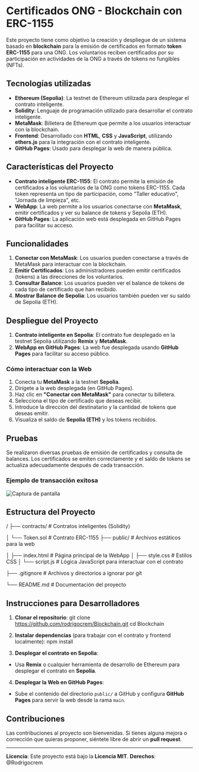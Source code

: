 # Certificados ONG - Blockchain con ERC-1155

Este proyecto tiene como objetivo la creación y despliegue de un sistema basado en **blockchain** para la emisión de certificados en formato **token ERC-1155** para una ONG. Los voluntarios reciben certificados por su participación en actividades de la ONG a través de tokens no fungibles (NFTs).

## Tecnologías utilizadas

- **Ethereum (Sepolia)**: La testnet de Ethereum utilizada para desplegar el contrato inteligente.
- **Solidity**: Lenguaje de programación utilizado para desarrollar el contrato inteligente.
- **MetaMask**: Billetera de Ethereum que permite a los usuarios interactuar con la blockchain.
- **Frontend**: Desarrollado con **HTML**, **CSS** y **JavaScript**, utilizando **ethers.js** para la integración con el contrato inteligente.
- **GitHub Pages**: Usado para desplegar la web de manera pública.

## Características del Proyecto

- **Contrato inteligente ERC-1155**: El contrato permite la emisión de certificados a los voluntarios de la ONG como tokens ERC-1155. Cada token representa un tipo de participación, como "Taller educativo", "Jornada de limpieza", etc.
- **WebApp**: La web permite a los usuarios conectarse con **MetaMask**, emitir certificados y ver su balance de tokens y Sepolia (ETH).
- **GitHub Pages**: La aplicación web está desplegada en GitHub Pages para facilitar su acceso.

## Funcionalidades

1. **Conectar con MetaMask**: Los usuarios pueden conectarse a través de MetaMask para interactuar con la blockchain.
2. **Emitir Certificados**: Los administradores pueden emitir certificados (tokens) a las direcciones de los voluntarios.
3. **Consultar Balance**: Los usuarios pueden ver el balance de tokens de cada tipo de certificado que han recibido.
4. **Mostrar Balance de Sepolia**: Los usuarios también pueden ver su saldo de Sepolia (ETH).

## Despliegue del Proyecto

1. **Contrato inteligente en Sepolia**: El contrato fue desplegado en la testnet Sepolia utilizando **Remix** y **MetaMask**.
2. **WebApp en GitHub Pages**: La web fue desplegada usando **GitHub Pages** para facilitar su acceso público.

### Cómo interactuar con la Web

1. Conecta tu **MetaMask** a la testnet **Sepolia**.
2. Dirígete a la web desplegada (en GitHub Pages).
3. Haz clic en **"Conectar con MetaMask"** para conectar tu billetera.
4. Selecciona el tipo de certificado que deseas recibir.
5. Introduce la dirección del destinatario y la cantidad de tokens que deseas emitir.
6. Visualiza el saldo de **Sepolia (ETH)** y los tokens recibidos.

## Pruebas

Se realizaron diversas pruebas de emisión de certificados y consulta de balances. Los certificados se emiten correctamente y el saldo de tokens se actualiza adecuadamente después de cada transacción.

### Ejemplo de transacción exitosa

![Captura de pantalla](captura.png)

## Estructura del Proyecto
/
├── contracts/ # Contratos inteligentes (Solidity)

│ └── Token.sol # Contrato ERC-1155
├── public/ # Archivos estáticos para la web

│ ├── index.html # Página principal de la WebApp
│ ├── style.css # Estilos CSS
│ └── script.js # Lógica JavaScript para interactuar con el contrato

├── .gitignore # Archivos y directorios a ignorar por git

└── README.md # Documentación del proyecto



## Instrucciones para Desarrolladores

1. **Clonar el repositorio**:
  git clone https://github.com/rodrigocrem/Blockchain.git
  cd Blockchain
2. **Instalar dependencias** (para trabajar con el contrato y frontend localmente):
  npm install

3. **Desplegar el contrato en Sepolia**:
- Usa **Remix** o cualquier herramienta de desarrollo de Ethereum para desplegar el contrato en **Sepolia**.

4. **Desplegar la Web en GitHub Pages**:
- Sube el contenido del directorio `public/` a GitHub y configura **GitHub Pages** para servir la web desde la rama `main`.

## Contribuciones

Las contribuciones al proyecto son bienvenidas. Si tienes alguna mejora o corrección que quieras proponer, siéntete libre de abrir un **pull request**.

---

**Licencia**: Este proyecto está bajo la **Licencia MIT**.
**Derechos**: @Rodrigocrem






